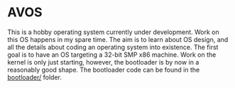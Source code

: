 # AVOS
This is a hobby operating system currently under development. Work on this OS happens in my spare time. The aim is to learn about OS design, and all the details about coding an operating system into existence. The first goal is to have an OS targeting a 32-bit SMP x86 machine. Work on the kernel is only just starting, however, the bootloader is by now in a reasonably good shape. The bootloader code can be found in the [bootloader/](https://github.com/avartak/AVOS/tree/master/bootloader) folder.  

